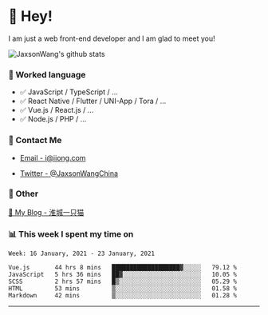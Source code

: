 # 👋 Hey!

I am just a web front-end developer and I am glad to meet you!

![JaxsonWang's github stats](https://github-readme-stats.vercel.app/api?username=JaxsonWang&&show_icons=true&&title_color=1abc9c&&icon_color=1abc9c)


### 📝 Worked language

- ✅ JavaScript / TypeScript / ...
- ✅ React Native / Flutter / UNI-App / Tora / ...
- ✅ Vue.js / React.js / ...
- ✅ Node.js / PHP / ...

### 📮 Contact Me

- [Email - i@iiong.com](mailto:i@iiong.com)

- [Twitter - @JaxsonWangChina](https://twitter.com/JaxsonWangChina)

### 🤪 Other

[📌 My Blog - 淮城一只猫](https://iiong.com)

### 📊 This week I spent my time on

<!--START_SECTION:waka-->
```text
Week: 16 January, 2021 - 23 January, 2021

Vue.js       44 hrs 8 mins   ███████████████████▓░░░░░   79.12 % 
JavaScript   5 hrs 36 mins   ██▓░░░░░░░░░░░░░░░░░░░░░░   10.05 % 
SCSS         2 hrs 57 mins   █▒░░░░░░░░░░░░░░░░░░░░░░░   05.29 % 
HTML         53 mins         ▒░░░░░░░░░░░░░░░░░░░░░░░░   01.58 % 
Markdown     42 mins         ▒░░░░░░░░░░░░░░░░░░░░░░░░   01.28 % 
```
<!--END_SECTION:waka-->

---
